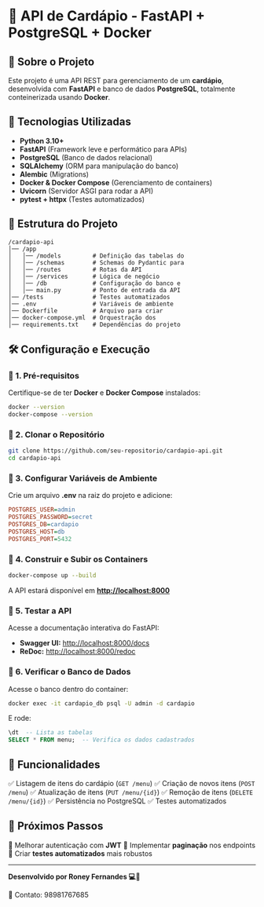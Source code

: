 # 📌 API de Cardápio - FastAPI + PostgreSQL + Docker

## 📖 Sobre o Projeto

Este projeto é uma API REST para gerenciamento de um **cardápio**, desenvolvida com **FastAPI** e banco de dados **PostgreSQL**, totalmente conteinerizada usando **Docker**.

## 🚀 Tecnologias Utilizadas

- **Python 3.10+**
- **FastAPI** (Framework leve e performático para APIs)
- **PostgreSQL** (Banco de dados relacional)
- **SQLAlchemy** (ORM para manipulação do banco)
- **Alembic** (Migrations)
- **Docker & Docker Compose** (Gerenciamento de containers)
- **Uvicorn** (Servidor ASGI para rodar a API)
- **pytest + httpx** (Testes automatizados)

## 📂 Estrutura do Projeto

```
/cardapio-api
│── /app
│   │── /models         # Definição das tabelas do 
│   │── /schemas        # Schemas do Pydantic para 
│   │── /routes         # Rotas da API
│   │── /services       # Lógica de negócio
│   │── /db             # Configuração do banco e 
│   │── main.py         # Ponto de entrada da API
│── /tests              # Testes automatizados
│── .env                # Variáveis de ambiente
│── Dockerfile          # Arquivo para criar 
│── docker-compose.yml  # Orquestração dos 
│── requirements.txt    # Dependências do projeto
```

## 🛠️ Configuração e Execução

### 🔹 1. Pré-requisitos

Certifique-se de ter **Docker** e **Docker Compose** instalados:

```bash
docker --version
docker-compose --version
```

### 🔹 2. Clonar o Repositório

```bash
git clone https://github.com/seu-repositorio/cardapio-api.git
cd cardapio-api
```

### 🔹 3. Configurar Variáveis de Ambiente

Crie um arquivo **.env** na raiz do projeto e adicione:

```ini
POSTGRES_USER=admin
POSTGRES_PASSWORD=secret
POSTGRES_DB=cardapio
POSTGRES_HOST=db
POSTGRES_PORT=5432
```

### 🔹 4. Construir e Subir os Containers

```bash
docker-compose up --build
```

A API estará disponível em **[http://localhost:8000](http://localhost:8000)**

### 🔹 5. Testar a API

Acesse a documentação interativa do FastAPI:

- **Swagger UI:** [http://localhost:8000/docs](http://localhost:8000/docs)
- **ReDoc:** [http://localhost:8000/redoc](http://localhost:8000/redoc)

### 🔹 6. Verificar o Banco de Dados

Acesse o banco dentro do container:

```bash
docker exec -it cardapio_db psql -U admin -d cardapio
```

E rode:

```sql
\dt  -- Lista as tabelas
SELECT * FROM menu;  -- Verifica os dados cadastrados
```

## 📌 Funcionalidades

✅ Listagem de itens do cardápio (`GET /menu`)
✅ Criação de novos itens (`POST /menu`)
✅ Atualização de itens (`PUT /menu/{id}`)
✅ Remoção de itens (`DELETE /menu/{id}`)
✅ Persistência no PostgreSQL
✅ Testes automatizados

## 🚀 Próximos Passos

🔹 Melhorar autenticação com **JWT**
🔹 Implementar **paginação** nos endpoints
🔹 Criar **testes automatizados** mais robustos

---

**Desenvolvido por Roney Fernandes 💻🚀**

📱 Contato: 98981767685
